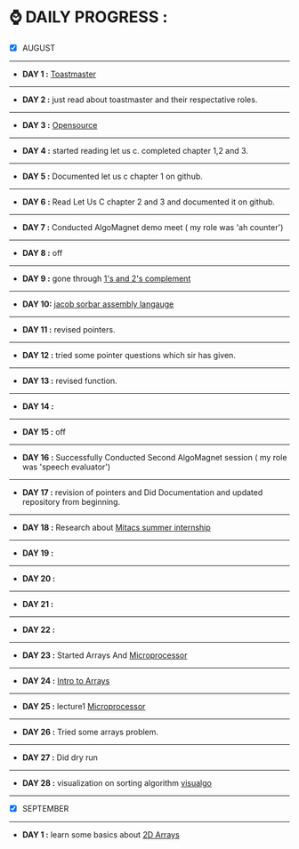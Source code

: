 # ⌚ DAILY PROGRESS :

- [x] AUGUST
--------------------------------------------------------------------------------------------------------------
- **DAY 1 :** [Toastmaster](https://franticallyspeaking.com/toastmasters-executive-committee-roles-and-responsibilities)

----------------------------------------------------------------------------------------------------------------------

- **DAY 2 :** just read about toastmaster and their respectative roles.

---------------------------------------------------------------------

- **DAY 3 :** [Opensource](https://opensource.guide/)

---------------------------------------------------

- **DAY 4 :** started reading let us c. completed chapter 1,2 and 3.

-----------------------------------------------------------------

- **DAY 5 :** Documented let us c chapter 1 on github.

----------------------------------------------------

- **DAY 6 :** Read Let Us C chapter 2 and 3 and documented it on github.

---------------------------------------------------------------------

- **DAY 7 :** Conducted AlgoMagnet demo meet ( my role was 'ah counter')

-----------------------------------------------------------------------

- **DAY 8 :** off

-----------------------------------------------------------------------

- **DAY 9 :** gone through [1's and 2's complement](https://www.geeksforgeeks.org/1s-2s-complement-binary-number/)

-----------------------------------------------------------------------

- **DAY 10:** [jacob sorbar assembly langauge](https://www.youtube.com/watch?v=iYRl50gtprA)

-----------------------------------------------------------------------

- **DAY 11 :** revised pointers.

-----------------------------------------------------------------------

- **DAY 12 :** tried some pointer questions which sir has given.

-----------------------------------------------------------------------

- **DAY 13 :** revised function.

-----------------------------------------------------------------------

- **DAY 14 :** 

-----------------------------------------------------------------------

- **DAY 15 :** off

----------------------------------------------------------------------

- **DAY 16 :** Successfully Conducted Second AlgoMagnet session ( my role was 'speech evaluator')

-----------------------------------------------------------------------

- **DAY 17 :**  revision of  pointers and Did Documentation and updated repository from beginning.

-----------------------------------------------------------------------

- **DAY 18 :** Research about [ Mitacs summer internship](https://www.mitacs.ca/en/programs/globalink/globalink-research-internship)

-----------------------------------------------------------------------------------------------------------------------------------

- **DAY 19 :** 

-----------------------------------------------------------------------------------------------------------------------------------

- **DAY 20 :**

-----------------------------------------------------------------------------------------------------------------------------------

- **DAY 21 :** 

-----------------------------------------------------------------------------------------------------------------------------------

- **DAY 22 :** 

-----------------------------------------------------------------------------------------------------------------------------------

- **DAY 23 :** Started Arrays And [Microprocessor](https://en.wikipedia.org/wiki/Microprocessor)

-----------------------------------------------------------------------------------------------------------------------------------
- **DAY 24 :** [Intro to Arrays](https://www.geeksforgeeks.org/introduction-to-arrays/)

-----------------------------------------------------------------------------------------
- **DAY 25 :** lecture1 [Microprocessor](https://www.youtube.com/watch?v=Xl2nWDcy0To)

-----------------------------------------------------------------------------------------
- **DAY 26 :** Tried some arrays problem.

-----------------------------------------------------------------------------------------

- **DAY 27 :** Did dry run
-----------------------------------------------------------------------------------------

- **DAY 28 :** visualization on sorting algorithm [visualgo](https://visualgo.net/en/sorting?slide=1)
--------------------------------------------------------------------------------------------------


- [x] SEPTEMBER

---------------------------------------------------------------------------------------------
- **DAY 1 :** learn some basics about [2D Arrays ](https://www.geeksforgeeks.org/multidimensional-arrays-c-cpp/)






